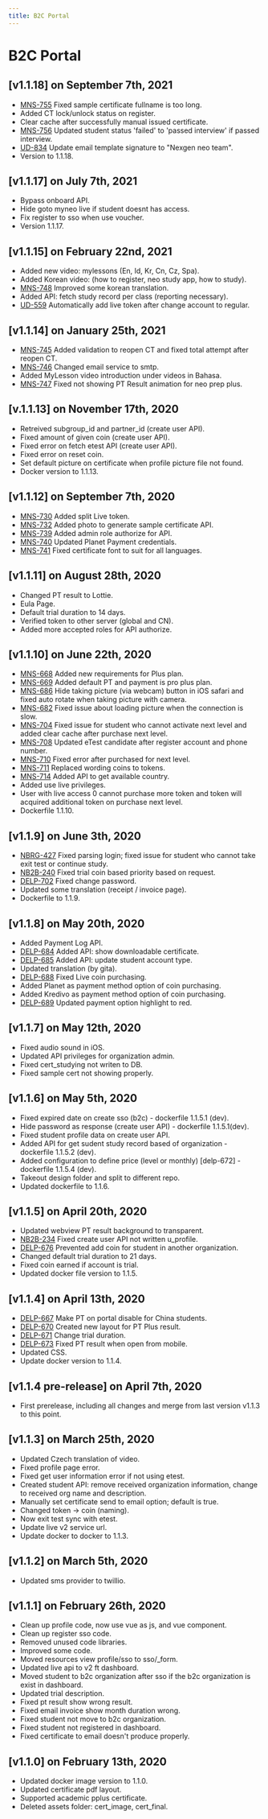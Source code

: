 ```yaml
---
title: B2C Portal
---
```


# B2C Portal

## [v1.1.18] on September 7th, 2021
- [MNS-755](https://dyned.myjetbrains.com/youtrack/issue/MNS-755) Fixed sample certificate fullname is too long.
- Added CT lock/unlock status on register.
- Clear cache after successfully manual issued certificate.
- [MNS-756](https://dyned.myjetbrains.com/youtrack/issue/MNS-756) Updated student status 'failed' to 'passed interview' if passed interview.
- [UD-834](https://dyned.myjetbrains.com/youtrack/issue/UD-834) Update email template signature to "Nexgen neo team".
- Version to 1.1.18.

## [v1.1.17] on July 7th, 2021
- Bypass onboard API.
- Hide goto myneo live if student doesnt has access.
- Fix register to sso when use voucher.
- Version 1.1.17.

## [v1.1.15] on February 22nd, 2021
- Added new video: mylessons (En, Id, Kr, Cn, Cz, Spa).
- Added Korean video: (how to register, neo study app, how to study).
- [MNS-748](https://dyned.myjetbrains.com/youtrack/issue/MNS-748) Improved some korean translation.
- Added API: fetch study record per class (reporting necessary).
- [UD-559](https://dyned.myjetbrains.com/youtrack/issue/UD-559) Automatically add live token after change account to regular.

## [v1.1.14] on January 25th, 2021
- [MNS-745](https://dyned.myjetbrains.com/youtrack/issue/MNS-745) Added validation to reopen CT and fixed total attempt after reopen CT.
- [MNS-746](https://dyned.myjetbrains.com/youtrack/issue/MNS-746) Changed email service to smtp.
- Added MyLesson video introduction under videos in Bahasa.
- [MNS-747](https://dyned.myjetbrains.com/youtrack/issue/MNS-747) Fixed not showing PT Result animation for neo prep plus.

## [v.1.1.13] on November 17th, 2020
- Retreived subgroup_id and partner_id (create user API).
- Fixed amount of given coin (create user API).
- Fixed error on fetch etest API (create user API).
- Fixed error on reset coin.
- Set default picture on certificate when profile picture file not found.
- Docker version to 1.1.13.

## [v1.1.12] on September 7th, 2020
- [MNS-730](https://dyned.myjetbrains.com/youtrack/issue/MNS-730) Added split Live token.
- [MNS-732](https://dyned.myjetbrains.com/youtrack/issue/MNS-732) Added photo to generate sample certificate API.
- [MNS-739](https://dyned.myjetbrains.com/youtrack/issue/MNS-739) Added admin role authorize for API.
- [MNS-740](https://dyned.myjetbrains.com/youtrack/issue/MNS-740) Updated Planet Payment credentials.
- [MNS-741](https://dyned.myjetbrains.com/youtrack/issue/MNS-741) Fixed certificate font to suit for all languages.

## [v1.1.11] on August 28th, 2020
- Changed PT result to Lottie.
- Eula Page.
- Default trial duration to 14 days.
- Verified token to other server (global and CN).
- Added more accepted roles for API authorize.

## [v1.1.10] on June 22th, 2020
- [MNS-668](https://dyned.myjetbrains.com/youtrack/issue/MNS-668) Added new requirements for Plus plan.
- [MNS-669](https://dyned.myjetbrains.com/youtrack/issue/MNS-669) Added default PT and payment is pro plus plan.
- [MNS-686](https://dyned.myjetbrains.com/youtrack/issue/MNS-686) Hide taking picture (via webcam) button in iOS safari and fixed auto rotate when taking picture with camera.
- [MNS-682](https://dyned.myjetbrains.com/youtrack/issue/MNS-682) Fixed issue about loading picture when the connection is slow.
- [MNS-704](https://dyned.myjetbrains.com/youtrack/issue/MNS-704) Fixed issue for student who cannot activate next level and added clear cache after purchase next level.
- [MNS-708](https://dyned.myjetbrains.com/youtrack/issue/MNS-708) Updated eTest candidate after register account and phone number.
- [MNS-710](https://dyned.myjetbrains.com/youtrack/issue/MNS-710) Fixed error after purchased for next level.
- [MNS-711](https://dyned.myjetbrains.com/youtrack/issue/MNS-711) Replaced wording coins to tokens.
- [MNS-714](https://dyned.myjetbrains.com/youtrack/issue/MNS-714) Added API to get available country.
- Added use live privileges.
- User with live access 0 cannot purchase more token and token will acquired additional token on purchase next level.
- Dockerfile 1.1.10.



## [v1.1.9] on June 3th, 2020
- [NBRG-427](https://dyned.myjetbrains.com/youtrack/issue/NBRG-427) Fixed parsing login; fixed issue for student who cannot take exit test or continue study. 
- [NB2B-240](https://dyned.myjetbrains.com/youtrack/issue/NB2B-240) Fixed trial coin based priority based on request. 
- [DELP-702](https://dyned.myjetbrains.com/youtrack/issue/DELP-702) Fixed change password.
- Updated some translation (receipt / invoice page).
- Dockerfile to 1.1.9.

## [v1.1.8] on May 20th, 2020
- Added Payment Log API.
- [DELP-684](https://dyned.myjetbrains.com/youtrack/issue/DELP-684) Added API: show downloadable certificate.
- [DELP-685](https://dyned.myjetbrains.com/youtrack/issue/DELP-685) Added API: update student account type.
- Updated translation (by gita).
- [DELP-688](https://dyned.myjetbrains.com/youtrack/issue/DELP-688) Fixed Live coin purchasing.
- Added Planet as payment method option of coin purchasing.
- Added Kredivo as payment method option of coin purchasing.
- [DELP-689](https://dyned.myjetbrains.com/youtrack/issue/DELP-689) Updated payment option highlight to red.

## [v1.1.7] on May 12th, 2020
- Fixed audio sound in iOS.
- Updated API privileges for organization admin.
- Fixed cert_studying not writen to DB.
- Fixed sample cert not showing properly.

## [v1.1.6] on May 5th, 2020
- Fixed expired date on create sso (b2c) - dockerfile 1.1.5.1 (dev).
- Hide password as response (create user API) - dockerfile 1.1.5.1(dev).
- Fixed student profile data on create user API.
- Added API for get sudent study record based of organization - dockerfile 1.1.5.2 (dev).
- Added configuration to define price (level or monthly) [delp-672] - dockerfile 1.1.5.4 (dev).
- Takeout design folder and split to different repo.
- Updated dockerfile to 1.1.6.

## [v1.1.5] on April 20th, 2020
- Updated webview PT result background to transparent.
- [NB2B-234](https://dyned.myjetbrains.com/youtrack/issue/NB2B-234) Fixed create user API not written u_profile.
- [DELP-676](https://dyned.myjetbrains.com/youtrack/issue/DELP-676) Prevented add coin for student in another organization.
- Changed default trial duration to 21 days.
- Fixed coin earned if account is trial.
- Updated docker file version to 1.1.5.

## [v1.1.4] on April 13th, 2020
- [DELP-667](https://dyned.myjetbrains.com/youtrack/issue/DELP-667) Make PT on portal disable for China students.
- [DELP-670](https://dyned.myjetbrains.com/youtrack/issue/DELP-670) Created new layout for PT Plus result.
- [DELP-671](https://dyned.myjetbrains.com/youtrack/issue/DELP-671) Change trial duration.
- [DELP-673](https://dyned.myjetbrains.com/youtrack/issue/DELP-673) Fixed PT result when open from mobile.
- Updated CSS.
- Update docker version to 1.1.4.

## [v1.1.4 pre-release] on April 7th, 2020
- First prerelease, including all changes and merge from last version v1.1.3 to this point.

## [v1.1.3] on March 25th, 2020
- Updated Czech translation of video.
- Fixed profile page error.
- Fixed get user information error if not using etest.
- Created student API: remove received organization information, change to received org name and description.
- Manually set certificate send to email option; default is true.
- Changed token -> coin (naming).
- Now exit test sync with etest.
- Update live v2 service url.
- Update docker to docker to 1.1.3.

## [v1.1.2] on March 5th, 2020
- Updated sms provider to twillio.

## [v1.1.1] on February 26th, 2020
- Clean up profile code, now use vue as js, and vue component.
- Clean up register sso code.
- Removed unused code libraries.
- Improved some code.
- Moved resources view profile/sso to sso/_form.
- Updated live api to v2 ft dashboard.
- Moved student to b2c organization after sso if the b2c organization is exist in dashboard.
- Updated trial description.
- Fixed pt result show wrong result.
- Fixed email invoice show month duration wrong.
- Fixed student not move to b2c organization.
- Fixed student not registered in dashboard.
- Fixed certificate to email doesn't produce properly.

## [v1.1.0] on February 13th, 2020
- Updated docker image version to 1.1.0.
- Updated certificate pdf layout.
- Supported academic pplus certificate.
- Deleted assets folder: cert_image, cert_final.
